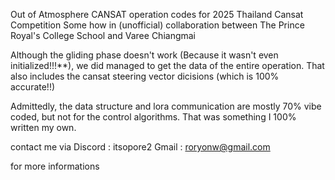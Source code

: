 Out of Atmosphere CANSAT operation codes for 2025 Thailand Cansat Competition
Some how in (unofficial) collaboration between The Prince Royal's College School and Varee Chiangmai

Although the gliding phase doesn't work (Because it wasn't even initialized!!!**), we did managed to get the data of the entire operation. 
That also includes the cansat steering vector dicisions (which is 100% accurate!!)

Admittedly, the data structure and lora communication are mostly 70% vibe coded, but not for the control algorithms. That was something I 100% written my own.

contact me via
Discord : itsopore2
Gmail : roryonw@gmail.com 

for more informations
